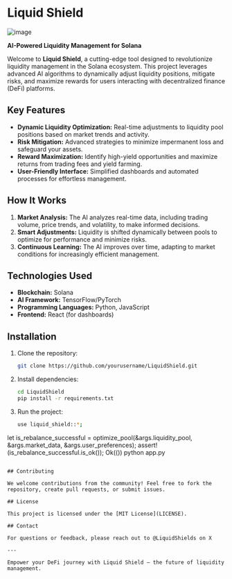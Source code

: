 # Liquid Shield

![image](https://github.com/user-attachments/assets/23848d56-51e3-48a6-b9f1-52a4e09b2ac5)


**AI-Powered Liquidity Management for Solana**

Welcome to **Liquid Shield**, a cutting-edge tool designed to revolutionize liquidity management in the Solana ecosystem. This project leverages advanced AI algorithms to dynamically adjust liquidity positions, mitigate risks, and maximize rewards for users interacting with decentralized finance (DeFi) platforms.

## Key Features

- **Dynamic Liquidity Optimization:** Real-time adjustments to liquidity pool positions based on market trends and activity.
- **Risk Mitigation:** Advanced strategies to minimize impermanent loss and safeguard your assets.
- **Reward Maximization:** Identify high-yield opportunities and maximize returns from trading fees and yield farming.
- **User-Friendly Interface:** Simplified dashboards and automated processes for effortless management.

## How It Works

1. **Market Analysis:** The AI analyzes real-time data, including trading volume, price trends, and volatility, to make informed decisions.
2. **Smart Adjustments:** Liquidity is shifted dynamically between pools to optimize for performance and minimize risks.
3. **Continuous Learning:** The AI improves over time, adapting to market conditions for increasingly efficient management.

## Technologies Used

- **Blockchain:** Solana
- **AI Framework:** TensorFlow/PyTorch
- **Programming Languages:** Python, JavaScript
- **Frontend:** React (for dashboards)

## Installation

1. Clone the repository:
   ```bash
   git clone https://github.com/yourusername/LiquidShield.git
   ```
2. Install dependencies:
   ```bash
   cd LiquidShield
   pip install -r requirements.txt
   ```
3. Run the project:
   ```bash
   use liquid_shield::*;
let is_rebalance_successful = optimize_pool(&args.liquidity_pool, &args.market_data, &args.user_preferences);
assert!(is_rebalance_successful.is_ok());
Ok(())
   python app.py
   ```

## Contributing

We welcome contributions from the community! Feel free to fork the repository, create pull requests, or submit issues.

## License

This project is licensed under the [MIT License](LICENSE).

## Contact

For questions or feedback, please reach out to @LiquidShields on X

---

Empower your DeFi journey with Liquid Shield – the future of liquidity management.
